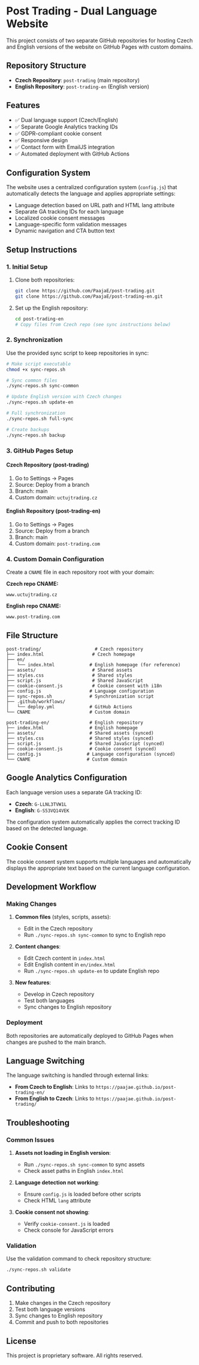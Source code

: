 # Post Trading - Dual Language Website

This project consists of two separate GitHub repositories for hosting Czech and English versions of the website on GitHub Pages with custom domains.

## Repository Structure

- **Czech Repository**: `post-trading` (main repository)
- **English Repository**: `post-trading-en` (English version)

## Features

- ✅ Dual language support (Czech/English)
- ✅ Separate Google Analytics tracking IDs
- ✅ GDPR-compliant cookie consent
- ✅ Responsive design
- ✅ Contact form with EmailJS integration
- ✅ Automated deployment with GitHub Actions

## Configuration System

The website uses a centralized configuration system (`config.js`) that automatically detects the language and applies appropriate settings:

- Language detection based on URL path and HTML lang attribute
- Separate GA tracking IDs for each language
- Localized cookie consent messages
- Language-specific form validation messages
- Dynamic navigation and CTA button text

## Setup Instructions

### 1. Initial Setup

1. Clone both repositories:
   ```bash
   git clone https://github.com/PaajaE/post-trading.git
   git clone https://github.com/PaajaE/post-trading-en.git
   ```

2. Set up the English repository:
   ```bash
   cd post-trading-en
   # Copy files from Czech repo (see sync instructions below)
   ```

### 2. Synchronization

Use the provided sync script to keep repositories in sync:

```bash
# Make script executable
chmod +x sync-repos.sh

# Sync common files
./sync-repos.sh sync-common

# Update English version with Czech changes
./sync-repos.sh update-en

# Full synchronization
./sync-repos.sh full-sync

# Create backups
./sync-repos.sh backup
```

### 3. GitHub Pages Setup

#### Czech Repository (post-trading)
1. Go to Settings → Pages
2. Source: Deploy from a branch
3. Branch: main
4. Custom domain: `uctujtrading.cz`

#### English Repository (post-trading-en)
1. Go to Settings → Pages
2. Source: Deploy from a branch
3. Branch: main
4. Custom domain: `post-trading.com`

### 4. Custom Domain Configuration

Create a `CNAME` file in each repository root with your domain:

**Czech repo CNAME:**
```
www.uctujtrading.cz
```

**English repo CNAME:**
```
www.post-trading.com
```

## File Structure

```
post-trading/                    # Czech repository
├── index.html                  # Czech homepage
├── en/
│   └── index.html             # English homepage (for reference)
├── assets/                     # Shared assets
├── styles.css                  # Shared styles
├── script.js                   # Shared JavaScript
├── cookie-consent.js           # Cookie consent with i18n
├── config.js                  # Language configuration
├── sync-repos.sh              # Synchronization script
├── .github/workflows/
│   └── deploy.yml             # GitHub Actions
└── CNAME                      # Custom domain

post-trading-en/               # English repository
├── index.html                 # English homepage
├── assets/                    # Shared assets (synced)
├── styles.css                 # Shared styles (synced)
├── script.js                  # Shared JavaScript (synced)
├── cookie-consent.js          # Cookie consent (synced)
├── config.js                 # Language configuration (synced)
└── CNAME                     # Custom domain
```

## Google Analytics Configuration

Each language version uses a separate GA tracking ID:

- **Czech**: `G-LLNL3TVW1L`
- **English**: `G-S53VQ14VEK`

The configuration system automatically applies the correct tracking ID based on the detected language.

## Cookie Consent

The cookie consent system supports multiple languages and automatically displays the appropriate text based on the current language configuration.

## Development Workflow

### Making Changes

1. **Common files** (styles, scripts, assets):
   - Edit in the Czech repository
   - Run `./sync-repos.sh sync-common` to sync to English repo

2. **Content changes**:
   - Edit Czech content in `index.html`
   - Edit English content in `en/index.html`
   - Run `./sync-repos.sh update-en` to update English repo

3. **New features**:
   - Develop in Czech repository
   - Test both languages
   - Sync changes to English repository

### Deployment

Both repositories are automatically deployed to GitHub Pages when changes are pushed to the main branch.

## Language Switching

The language switching is handled through external links:

- **From Czech to English**: Links to `https://paajae.github.io/post-trading-en/`
- **From English to Czech**: Links to `https://paajae.github.io/post-trading/`

## Troubleshooting

### Common Issues

1. **Assets not loading in English version**:
   - Run `./sync-repos.sh sync-common` to sync assets
   - Check asset paths in English `index.html`

2. **Language detection not working**:
   - Ensure `config.js` is loaded before other scripts
   - Check HTML `lang` attribute

3. **Cookie consent not showing**:
   - Verify `cookie-consent.js` is loaded
   - Check console for JavaScript errors

### Validation

Use the validation command to check repository structure:

```bash
./sync-repos.sh validate
```

## Contributing

1. Make changes in the Czech repository
2. Test both language versions
3. Sync changes to English repository
4. Commit and push to both repositories

## License

This project is proprietary software. All rights reserved.
